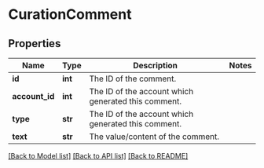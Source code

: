 # CurationComment

## Properties
Name | Type | Description | Notes
------------ | ------------- | ------------- | -------------
**id** | **int** | The ID of the comment. | 
**account_id** | **int** | The ID of the account which generated this comment. | 
**type** | **str** | The ID of the account which generated this comment. | 
**text** | **str** | The value/content of the comment. | 

[[Back to Model list]](../README.md#documentation-for-models) [[Back to API list]](../README.md#documentation-for-api-endpoints) [[Back to README]](../README.md)


